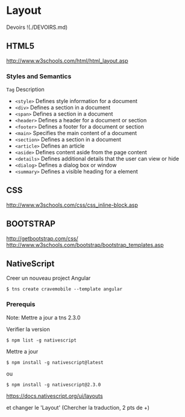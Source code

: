 # Layout

Devoirs !(./DEVOIRS.md)

## HTML5

http://www.w3schools.com/html/html_layout.asp

### Styles and Semantics

```Tag```	Description
* ```<style>```	Defines style information for a document
* ```<div>```	Defines a section in a document
* ```<span>```	Defines a section in a document
* ```<header>```	Defines a header for a document or section
* ```<footer>```	Defines a footer for a document or section
* ```<main>```	Specifies the main content of a document
* ```<section>```	Defines a section in a document
* ```<article>```	Defines an article
* ```<aside>```	Defines content aside from the page content
* ```<details>```	Defines additional details that the user can view or hide
* ```<dialog>```	Defines a dialog box or window
* ```<summary>```	Defines a visible heading for a <!--details--> element

## CSS 

http://www.w3schools.com/css/css_inline-block.asp

## BOOTSTRAP
 
http://getbootstrap.com/css/  
http://www.w3schools.com/bootstrap/bootstrap_templates.asp  

## NativeScript

Creer un nouveau project Angular
```
$ tns create cravemobile --template angular
```

### Prerequis

Note: Mettre a jour a tns 2.3.0

Verifier la version
```
$ npm list -g nativescript
```

Mettre a jour
```
$ npm install -g nativescript@latest
```
ou
```
$ npm install -g nativescript@2.3.0
```



https://docs.nativescript.org/ui/layouts

et changer le 'Layout'  (Chercher la traduction, 2 pts de +)
